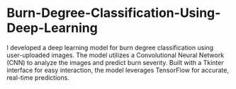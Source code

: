 # Burn-Degree-Classification-Using-Deep-Learning
I developed a deep learning model for burn degree classification using user-uploaded images. The model utilizes a Convolutional Neural Network (CNN) to analyze the images and predict burn severity. Built with a Tkinter interface for easy interaction, the model leverages TensorFlow for accurate, real-time predictions.
